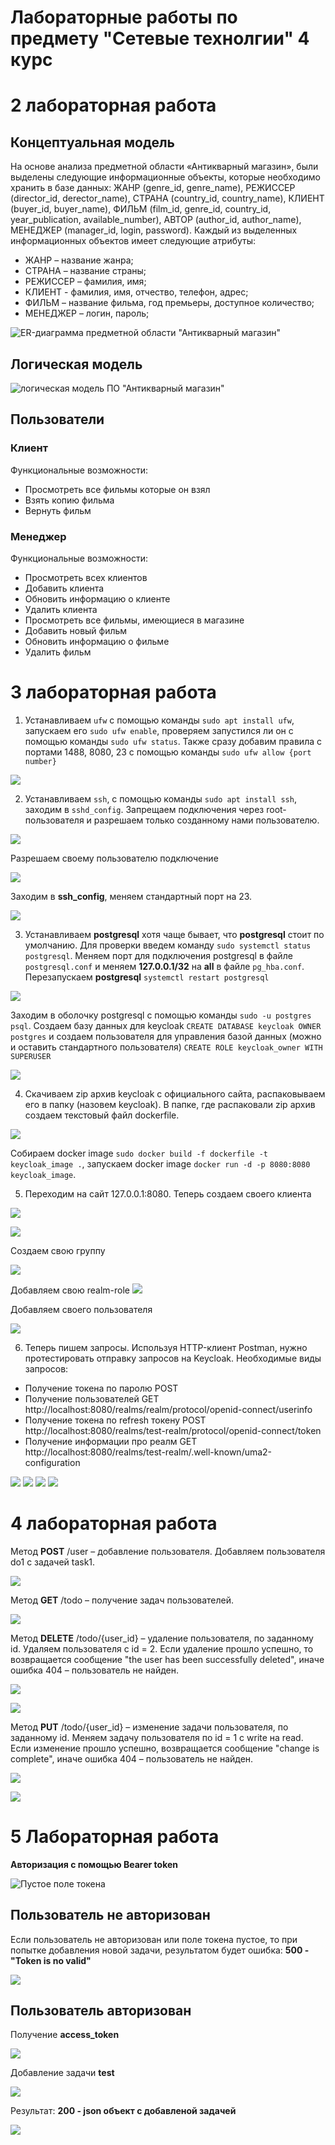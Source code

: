 # Лабораторные работы по предмету "Сетевые технолгии" 4 курс

# 2 лабораторная работа
## Концептуальная модель
На основе анализа предметной области «Антикварный магазин», были выделены следующие информационные объекты, которые необходимо хранить в базе данных: ЖАНР (genre_id, genre_name), РЕЖИССЕР (director_id, derector_name), СТРАНА (country_id, country_name), КЛИЕНТ (buyer_id, buyer_name), ФИЛЬМ (film_id, genre_id, country_id, year_publication, available_number), АВТОР (author_id, author_name), МЕНЕДЖЕР (manager_id, login, password).
Каждый из выделенных информационных объектов имеет следующие атрибуты:

 - ЖАНР – название жанра; 
 - СТРАНА – название страны; 
 - РЕЖИССЕР – фамилия, имя; 
 - КЛИЕНТ - фамилия, имя, отчество, телефон, адрес; 
 - ФИЛЬМ – название фильма, год премьеры, доступное количество;
 - МЕНЕДЖЕР – логин, пароль;

![ER-диаграмма предметной области "Антикварный магазин"](/2lab/ER_диаграмма_2лаба.png)
## Логическая модель

![логическая модель ПО "Антикварный магазин"](./2lab/логическая%20модель%20антикварный%20магазин(2).png)

## Пользователи
### Клиент
Функциональные возможности:
- Просмотреть все фильмы которые он взял
- Взять копию фильма
- Вернуть фильм
### Менеджер
Функциональные возможности:
- Просмотреть всех клиентов
- Добавить клиента
- Обновить информацию о клиенте
- Удалить клиента
- Просмотреть все фильмы, имеющиеся в магазине
- Добавить новый фильм
- Обновить информацию о фильме
- Удалить фильм

# 3 лабораторная работа

1. Устанавливаем `ufw`  с помощью команды `sudo apt install ufw`, запускаем его `sudo ufw enable`, проверяем запустился ли он с помощью команды `sudo ufw status`. Также сразу добавим правила с портами 1488, 8080, 23 с помощью команды `sudo ufw allow {port number}`

![](/3lab/Screenshot_ufw_status.png)

2. Устанавливаем `ssh`, с помощью команды `sudo apt install ssh`, заходим в `sshd_config`.
Запрещаем подключения через root-пользователя и разрешаем только созданному нами пользователю.

![](/3lab/Screenshot_sshd_config_2.png)

Разрешаем своему пользователю подключение

![](/3lab/Screenshot_sshd_config_3.png)

Заходим в **ssh_config**, меняем стандартный порт на 23.

![](/3lab/Screenshot_ssh_config_1.png)

3. Устанавливаем **postgresql** хотя чаще бывает, что **postgresql**  стоит по умолчанию. Для проверки введем команду `sudo systemctl status postgresql`.
Меняем порт для подключения postgresql в файле `postgresql.conf` и меняем **127.0.0.1/32** на **all** в файле `pg_hba.conf`. 
Перезапускаем **postgresql** `systemctl restart postgresql`

![](/3lab/port_postgers.png)

Заходим в оболочку postgresql  с помощью команды `sudo -u postgres psql`. Создаем базу данных для keycloak `CREATE DATABASE keycloak OWNER postgres` и создаем пользователя для управления базой данных (можно и оставить стандартного пользователя) `CREATE ROLE keycloak_owner WITH SUPERUSER`

![](/3lab/Screenshot_postgres_db_list.png)

4. Скачиваем zip  архив keycloak с официального сайта, распаковываем его в папку (назовем keycloak). В папке, где распаковали zip архив создаем текстовый файл dockerfile.

![](/3lab/Screenshot_dockerfile.png)

Собираем docker image `sudo docker build -f dockerfile -t keycloak_image .`, запускаем docker image `docker run -d -p 8080:8080 keycloak_image`.

5. Переходим на сайт 127.0.0.1:8080. Теперь создаем своего клиента

![](/3lab/Screenshot_keycloak_client_scopes.png)

![](/3lab/Screenshot_keycloak_clients.png)

Создаем свою группу

![](/3lab/Screenshot_keycloak_groups.png)

Добавляем свою realm-role
![](/3lab/Screenshot_keycloak_realm_roles.png)

Добавляем своего пользователя

![](/3lab/Screenshot_keycloak_users.png)

6. Теперь пишем запросы. Используя HTTP-клиент Postman, нужно протестировать отправку запросов на Keycloak.
Необходимые виды запросов:
- Получение токена по паролю POST
- Получение пользователей GET http://localhost:8080/realms/realm/protocol/openid-connect/userinfo
- Получение токена по refresh токену POST http://localhost:8080/realms/test-realm/protocol/openid-connect/token
- Получение информации про реалм GET http://localhost:8080/realms/test-realm/.well-known/uma2-configuration

![](/3lab/Screenshot_1_request.png)
![](/3lab/Screenshot_2_request.png)
![](/3lab/Screenshot_3_request.png)
![](/3lab/Screenshot_4_request.png)

# 4 лабораторная работа

Метод **POST** /user – добавление пользователя. Добавляем пользователя do1 с задачей task1.

![](/4lab_restAPI/docs/post_user.png)

Метод **GET** /todo – получение задач пользователей.

![](/4lab_restAPI/docs/get_todo.png)

Метод **DELETE** /todo/{user_id} – удаление пользователя, по заданному id. Удаляем пользователя с id = 2. Если удаление прошло успешно, то возвращается сообщение "the user has been successfully deleted", иначе ошибка 404 – пользователь не найден.

![](/4lab_restAPI/docs/delete_todo_2.png)

![](/4lab_restAPI/docs/delete_todo_2_not_found.png)

Метод **PUT** /todo/{user_id} – изменение задачи пользователя, по заданному id. Меняем задачу пользователя по id = 1 с write на read. Если изменение прошло успешно, возвращается сообщение "change is complete", иначе ошибка 404 – пользователь не найден.

![](/4lab_restAPI/docs/put_todo_1_task-read.png)

![](/4lab_restAPI/docs/put_todo_2_not_found.png)

# 5 Лабораторная работа

**Авторизация с помощью Bearer token**

![Пустое поле токена](./5lab/docs/Пустое_поле_токена.png)

## Пользователь не авторизован
Если пользователь не авторизован или поле токена пустое, 
то при попытке добавления новой задачи, результатом будет ошибка: **500 - "Token is no valid"**

![](./5lab/docs/ошибка_500.png)

## Пользователь авторизован

Получение **access_token**

![](./5lab/docs/Post_получение_токена.png)

Добавление задачи **test**

![](./5lab/docs/добавление_задачи_test.png)

Результат: **200 - json объект с добавленой задачей**

![](./5lab/docs/код_200_добавление_задачи.png)